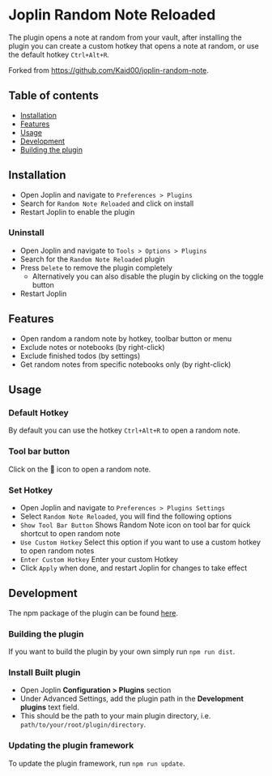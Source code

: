 # Joplin Random Note Reloaded

The plugin opens a note at random from your vault, after installing the plugin you can create a custom hotkey that opens a note at random, or use the default hotkey `Ctrl+Alt+R`.

Forked from <https://github.com/Kaid00/joplin-random-note>.

## Table of contents

- [Installation](#installation)
- [Features](#features)
- [Usage](#usage)
- [Development](#development)
- [Building the plugin](#building-the-plugin)

## Installation

- Open Joplin and navigate to `Preferences > Plugins`
- Search for `Random Note Reloaded` and click on install
- Restart Joplin to enable the plugin

### Uninstall

- Open Joplin and navigate to `Tools > Options > Plugins`
- Search for the `Random Note Reloaded` plugin
- Press `Delete` to remove the plugin completely
    - Alternatively you can also disable the plugin by clicking on the toggle button
- Restart Joplin

## Features

- Open random a random note by hotkey, toolbar button or menu
- Exclude notes or notebooks (by right-click)
- Exclude finished todos (by settings)
- Get random notes from specific notebooks only (by right-click)

## Usage

### Default Hotkey

By default you can use the hotkey `Ctrl+Alt+R` to open a random note.

### Tool bar button

Click on the 🔀 icon to open a random note.

### Set Hotkey

- Open Joplin and navigate to `Preferences > Plugins Settings`
- Select `Random Note Reloaded`, you will find the following options
- `Show Tool Bar Button` Shows Random Note icon on tool bar for quick shortcut to open random note
- `Use Custom Hotkey` Select this option if you want to use a custom hotkey to open random notes
- `Enter Custom Hotkey` Enter your custom Hotkey
- Click `Apply` when done, and restart Joplin for changes to take effect

## Development

The npm package of the plugin can be found [here](https://www.npmjs.com/package/joplin-plugin-random-note-reloaded).

### Building the plugin

If you want to build the plugin by your own simply run `npm run dist`.

### Install Built plugin

- Open Joplin **Configuration > Plugins** section
- Under Advanced Settings, add the plugin path in the **Development plugins** text field.
- This should be the path to your main plugin directory, i.e. `path/to/your/root/plugin/directory`.

### Updating the plugin framework

To update the plugin framework, run `npm run update`.
